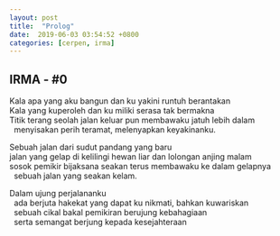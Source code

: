 ```yaml
---
layout: post
title:  "Prolog"
date:  2019-06-03 03:54:52 +0800
categories: [cerpen, irma]
---
```


IRMA - #0
---

Kala apa yang aku bangun dan ku yakini runtuh berantakan  
Kala yang kuperoleh dan ku miliki serasa tak bermakna  
Titik terang seolah jalan keluar pun membawaku jatuh lebih dalam  
&nbsp;   menyisakan perih teramat, melenyapkan keyakinanku.  

Sebuah jalan dari sudut pandang yang baru  
jalan yang gelap di kelilingi hewan liar dan lolongan anjing malam  
sosok pemikir bijaksana seakan terus membawaku ke dalam gelapnya  
&nbsp;   sebuah jalan yang seakan kelam.  

Dalam ujung perjalananku  
&nbsp;   ada berjuta hakekat yang dapat ku nikmati, bahkan kuwariskan  
&nbsp;   sebuah cikal bakal pemikiran berujung kebahagiaan  
&nbsp;   serta semangat berjung kepada kesejahteraan  
